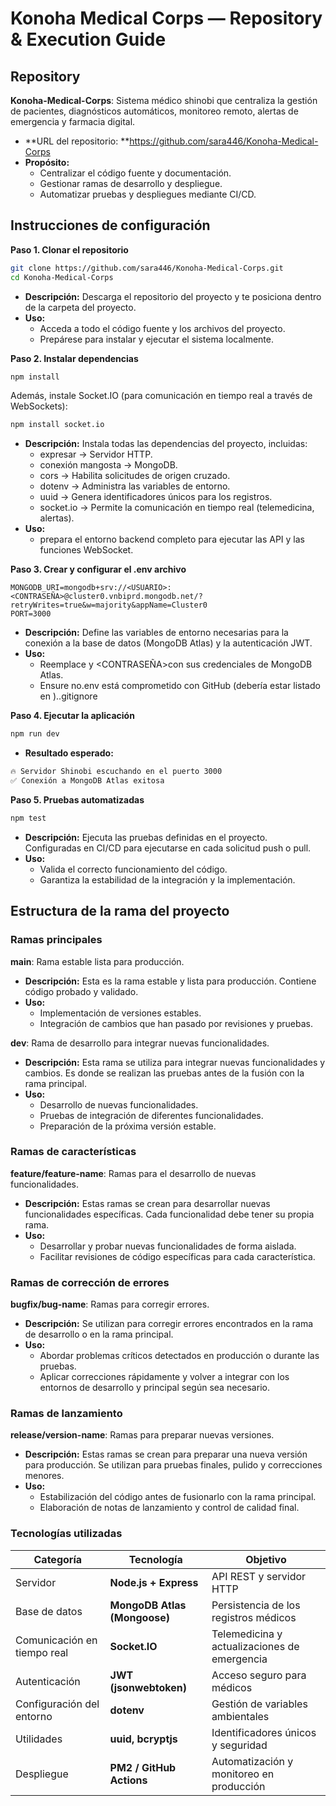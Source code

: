 # Konoha Medical Corps — Repository & Execution Guide

## Repository
**Konoha-Medical-Corps**: Sistema médico shinobi que centraliza la gestión de pacientes, diagnósticos automáticos, monitoreo remoto, alertas de emergencia y farmacia digital.
- **URL del repositorio: **https://github.com/sara446/Konoha-Medical-Corps
- **Propósito:**  
  - Centralizar el código fuente y documentación.
  - Gestionar ramas de desarrollo y despliegue.
  - Automatizar pruebas y despliegues mediante CI/CD. 

## Instrucciones de configuración

**Paso 1. Clonar el repositorio**  
```bash
git clone https://github.com/sara446/Konoha-Medical-Corps.git
cd Konoha-Medical-Corps
```
- **Descripción:** Descarga el repositorio del proyecto y te posiciona dentro de la carpeta del proyecto.
- **Uso:**  
  - Acceda a todo el código fuente y los archivos del proyecto.
  - Prepárese para instalar y ejecutar el sistema localmente.

**Paso 2. Instalar dependencias**  
```bash
npm install
```
Además, instale Socket.IO (para comunicación en tiempo real a través de WebSockets):

```bash
npm install socket.io
```
- **Descripción:** Instala todas las dependencias del proyecto, incluidas:
  - expresar → Servidor HTTP.
  - conexión mangosta → MongoDB.
  - cors → Habilita solicitudes de origen cruzado.
  - dotenv → Administra las variables de entorno.
  - uuid → Genera identificadores únicos para los registros.
  - socket.io → Permite la comunicación en tiempo real (telemedicina, alertas).
- **Uso:**  
  - prepara el entorno backend completo para ejecutar las API y las funciones WebSocket. 

**Paso 3. Crear y configurar el .env archivo**  
```env
MONGODB_URI=mongodb+srv://<USUARIO>:<CONTRASEÑA>@cluster0.vnbiprd.mongodb.net/?retryWrites=true&w=majority&appName=Cluster0
PORT=3000
```
- **Descripción:** Define las variables de entorno necesarias para la conexión a la base de datos (MongoDB Atlas) y la autenticación JWT.
- **Uso:**  
  - Reemplace <USUARIO>y <CONTRASEÑA>con sus credenciales de MongoDB Atlas.
  - Ensure no.env está comprometido con GitHub (debería estar listado en )..gitignore

**Paso 4. Ejecutar la aplicación**  
```bash
npm run dev
```
- **Resultado esperado:** 
```bash
🔥 Servidor Shinobi escuchando en el puerto 3000
✅ Conexión a MongoDB Atlas exitosa

```

**Paso 5. Pruebas automatizadas**
```bash
npm test
```
- **Descripción:** Ejecuta las pruebas definidas en el proyecto. Configuradas en CI/CD para ejecutarse en cada solicitud push o pull.
- **Uso:**
  - Valida el correcto funcionamiento del código.
  - Garantiza la estabilidad de la integración y la implementación. 

## Estructura de la rama del proyecto

### Ramas principales
**main**: Rama estable lista para producción.
- **Descripción:** Esta es la rama estable y lista para producción. Contiene código probado y validado.
- **Uso:**
  - Implementación de versiones estables.
  - Integración de cambios que han pasado por revisiones y pruebas.

**dev**: Rama de desarrollo para integrar nuevas funcionalidades.
- **Descripción:** Esta rama se utiliza para integrar nuevas funcionalidades y cambios. Es donde se realizan las pruebas antes de la fusión con la rama principal.
- **Uso:**
  - Desarrollo de nuevas funcionalidades.
  - Pruebas de integración de diferentes funcionalidades.
  - Preparación de la próxima versión estable.

### Ramas de características
**feature/feature-name**: Ramas para el desarrollo de nuevas funcionalidades.
- **Descripción:** Estas ramas se crean para desarrollar nuevas funcionalidades específicas. Cada funcionalidad debe tener su propia rama. 
- **Uso:**
  - Desarrollar y probar nuevas funcionalidades de forma aislada.
  - Facilitar revisiones de código específicas para cada característica.

### Ramas de corrección de errores
**bugfix/bug-name**: Ramas para corregir errores.
- **Descripción:** Se utilizan para corregir errores encontrados en la rama de desarrollo o en la rama principal.
- **Uso:**
  - Abordar problemas críticos detectados en producción o durante las pruebas.
  - Aplicar correcciones rápidamente y volver a integrar con los entornos de desarrollo y principal según sea necesario.

### Ramas de lanzamiento
**release/version-name**: Ramas para preparar nuevas versiones.

- **Descripción:** Estas ramas se crean para preparar una nueva versión para producción. Se utilizan para pruebas finales, pulido y correcciones menores.
- **Uso:**
  - Estabilización del código antes de fusionarlo con la rama principal.
  - Elaboración de notas de lanzamiento y control de calidad final.

###  Tecnologías utilizadas

| Categoría | Tecnología | Objetivo |
|------------|-------------|-----------|
| Servidor | **Node.js + Express** | API REST y servidor HTTP |
| Base de datos | **MongoDB Atlas (Mongoose)** | Persistencia de los registros médicos |
| Comunicación en tiempo real | **Socket.IO** | Telemedicina y actualizaciones de emergencia |
| Autenticación | **JWT (jsonwebtoken)** | Acceso seguro para médicos |
| Configuración del entorno | **dotenv** | Gestión de variables ambientales |
| Utilidades | **uuid, bcryptjs** | Identificadores únicos y seguridad |
| Despliegue | **PM2 / GitHub Actions** | Automatización y monitoreo en producción |
